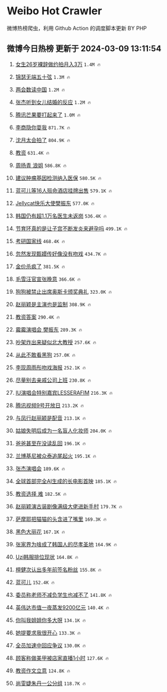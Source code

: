 # Weibo Hot Crawler 



微博热榜爬虫，利用 Github Action 的调度脚本更新 BY PHP 


## 微博今日热榜 更新于 2024-03-09 13:11:54 
1. [女生26岁裸辞做约拍月入3万](https://s.weibo.com/weibo?q=%23%E5%A5%B3%E7%94%9F26%E5%B2%81%E8%A3%B8%E8%BE%9E%E5%81%9A%E7%BA%A6%E6%8B%8D%E6%9C%88%E5%85%A53%E4%B8%87%23&t=31&band_rank=1&Refer=top) `1.4M 🔥` 

1. [锦瑟无端五十弦](https://s.weibo.com/weibo?q=%E9%94%A6%E7%91%9F%E6%97%A0%E7%AB%AF%E4%BA%94%E5%8D%81%E5%BC%A6&t=31&band_rank=2&Refer=top) `1.3M 🔥` 

1. [两会数读中国](https://s.weibo.com/weibo?q=%23%E4%B8%A4%E4%BC%9A%E6%95%B0%E8%AF%BB%E4%B8%AD%E5%9B%BD%23&t=31&band_rank=3&Refer=top) `1.2M 🔥` 

1. [张杰听到女儿结婚的反应](https://s.weibo.com/weibo?q=%23%E5%BC%A0%E6%9D%B0%E5%90%AC%E5%88%B0%E5%A5%B3%E5%84%BF%E7%BB%93%E5%A9%9A%E7%9A%84%E5%8F%8D%E5%BA%94%23&t=31&band_rank=4&Refer=top) `1.2M 🔥` 

1. [腾讯芒果要打起来了](https://s.weibo.com/weibo?q=%23%E8%85%BE%E8%AE%AF%E8%8A%92%E6%9E%9C%E8%A6%81%E6%89%93%E8%B5%B7%E6%9D%A5%E4%BA%86%23&t=31&band_rank=5&Refer=top) `1.0M 🔥` 

1. [李商隐你耍我](https://s.weibo.com/weibo?q=%E6%9D%8E%E5%95%86%E9%9A%90%E4%BD%A0%E8%80%8D%E6%88%91&t=31&band_rank=6&Refer=top) `871.7K 🔥` 

1. [沈月太会拍了](https://s.weibo.com/weibo?q=%E6%B2%88%E6%9C%88%E5%A4%AA%E4%BC%9A%E6%8B%8D%E4%BA%86&t=31&band_rank=7&Refer=top) `804.9K 🔥` 

1. [教资](https://s.weibo.com/weibo?q=%E6%95%99%E8%B5%84&t=31&band_rank=8&Refer=top) `631.4K 🔥` 

1. [周扬青 浪姐](https://s.weibo.com/weibo?q=%E5%91%A8%E6%89%AC%E9%9D%92%20%E6%B5%AA%E5%A7%90&t=31&band_rank=9&Refer=top) `586.8K 🔥` 

1. [建议肿瘤基因检测纳入医保](https://s.weibo.com/weibo?q=%23%E5%BB%BA%E8%AE%AE%E8%82%BF%E7%98%A4%E5%9F%BA%E5%9B%A0%E6%A3%80%E6%B5%8B%E7%BA%B3%E5%85%A5%E5%8C%BB%E4%BF%9D%23&t=31&band_rank=10&Refer=top) `580.5K 🔥` 

1. [蓝可儿等16人殒命酒店挂牌出售](https://s.weibo.com/weibo?q=%23%E8%93%9D%E5%8F%AF%E5%84%BF%E7%AD%8916%E4%BA%BA%E6%AE%92%E5%91%BD%E9%85%92%E5%BA%97%E6%8C%82%E7%89%8C%E5%87%BA%E5%94%AE%23&t=31&band_rank=11&Refer=top) `579.1K 🔥` 

1. [Jellycat快乐大使樊振东](https://s.weibo.com/weibo?q=%23Jellycat%E5%BF%AB%E4%B9%90%E5%A4%A7%E4%BD%BF%E6%A8%8A%E6%8C%AF%E4%B8%9C%23&t=31&band_rank=12&Refer=top) `577.0K 🔥` 

1. [韩国仍有超1.1万名医生未返岗](https://s.weibo.com/weibo?q=%23%E9%9F%A9%E5%9B%BD%E4%BB%8D%E6%9C%89%E8%B6%851.1%E4%B8%87%E5%90%8D%E5%8C%BB%E7%94%9F%E6%9C%AA%E8%BF%94%E5%B2%97%23&t=31&band_rank=13&Refer=top) `536.4K 🔥` 

1. [节育环真的是让子宫不断发炎来避孕吗](https://s.weibo.com/weibo?q=%23%E8%8A%82%E8%82%B2%E7%8E%AF%E7%9C%9F%E7%9A%84%E6%98%AF%E8%AE%A9%E5%AD%90%E5%AE%AB%E4%B8%8D%E6%96%AD%E5%8F%91%E7%82%8E%E6%9D%A5%E9%81%BF%E5%AD%95%E5%90%97%23&t=31&band_rank=14&Refer=top) `499.1K 🔥` 

1. [考研国家线](https://s.weibo.com/weibo?q=%23%E8%80%83%E7%A0%94%E5%9B%BD%E5%AE%B6%E7%BA%BF%23&t=31&band_rank=15&Refer=top) `468.4K 🔥` 

1. [忽然发现甄嬛传好像没有吻戏](https://s.weibo.com/weibo?q=%23%E5%BF%BD%E7%84%B6%E5%8F%91%E7%8E%B0%E7%94%84%E5%AC%9B%E4%BC%A0%E5%A5%BD%E5%83%8F%E6%B2%A1%E6%9C%89%E5%90%BB%E6%88%8F%23&t=31&band_rank=16&Refer=top) `434.7K 🔥` 

1. [金价杀疯了](https://s.weibo.com/weibo?q=%23%E9%87%91%E4%BB%B7%E6%9D%80%E7%96%AF%E4%BA%86%23&t=31&band_rank=17&Refer=top) `381.5K 🔥` 

1. [毛雪汪官宣张晚意](https://s.weibo.com/weibo?q=%23%E6%AF%9B%E9%9B%AA%E6%B1%AA%E5%AE%98%E5%AE%A3%E5%BC%A0%E6%99%9A%E6%84%8F%23&t=31&band_rank=18&Refer=top) `366.6K 🔥` 

1. [狗狗被禁止出席奥斯卡颁奖典礼](https://s.weibo.com/weibo?q=%E7%8B%97%E7%8B%97%E8%A2%AB%E7%A6%81%E6%AD%A2%E5%87%BA%E5%B8%AD%E5%A5%A5%E6%96%AF%E5%8D%A1%E9%A2%81%E5%A5%96%E5%85%B8%E7%A4%BC&t=31&band_rank=19&Refer=top) `323.0K 🔥` 

1. [赵丽颖是主演也是监制](https://s.weibo.com/weibo?q=%23%E8%B5%B5%E4%B8%BD%E9%A2%96%E6%98%AF%E4%B8%BB%E6%BC%94%E4%B9%9F%E6%98%AF%E7%9B%91%E5%88%B6%23&t=31&band_rank=20&Refer=top) `308.9K 🔥` 

1. [教资答案](https://s.weibo.com/weibo?q=%E6%95%99%E8%B5%84%E7%AD%94%E6%A1%88&t=31&band_rank=21&Refer=top) `290.4K 🔥` 

1. [霉霉演唱会 樊振东](https://s.weibo.com/weibo?q=%E9%9C%89%E9%9C%89%E6%BC%94%E5%94%B1%E4%BC%9A%20%E6%A8%8A%E6%8C%AF%E4%B8%9C&t=31&band_rank=22&Refer=top) `289.3K 🔥` 

1. [吵架炸出来疑似北大教授](https://s.weibo.com/weibo?q=%E5%90%B5%E6%9E%B6%E7%82%B8%E5%87%BA%E6%9D%A5%E7%96%91%E4%BC%BC%E5%8C%97%E5%A4%A7%E6%95%99%E6%8E%88&t=31&band_rank=23&Refer=top) `257.6K 🔥` 

1. [从此不敢看黑狗](https://s.weibo.com/weibo?q=%E4%BB%8E%E6%AD%A4%E4%B8%8D%E6%95%A2%E7%9C%8B%E9%BB%91%E7%8B%97&t=31&band_rank=24&Refer=top) `257.0K 🔥` 

1. [李现周雨彤吻戏海报](https://s.weibo.com/weibo?q=%23%E6%9D%8E%E7%8E%B0%E5%91%A8%E9%9B%A8%E5%BD%A4%E5%90%BB%E6%88%8F%E6%B5%B7%E6%8A%A5%23&t=31&band_rank=25&Refer=top) `252.1K 🔥` 

1. [尽量别去亲戚公司上班](https://s.weibo.com/weibo?q=%23%E5%B0%BD%E9%87%8F%E5%88%AB%E5%8E%BB%E4%BA%B2%E6%88%9A%E5%85%AC%E5%8F%B8%E4%B8%8A%E7%8F%AD%23&t=31&band_rank=26&Refer=top) `230.8K 🔥` 

1. [IU演唱会特别嘉宾LESSERAFIM](https://s.weibo.com/weibo?q=%23IU%E6%BC%94%E5%94%B1%E4%BC%9A%E7%89%B9%E5%88%AB%E5%98%89%E5%AE%BELESSERAFIM%23&t=31&band_rank=27&Refer=top) `216.3K 🔥` 

1. [腾讯视频9号开放日](https://s.weibo.com/weibo?q=%23%E8%85%BE%E8%AE%AF%E8%A7%86%E9%A2%919%E5%8F%B7%E5%BC%80%E6%94%BE%E6%97%A5%23&t=31&band_rank=28&Refer=top) `213.2K 🔥` 

1. [与凤行赵丽颖是配音](https://s.weibo.com/weibo?q=%23%E4%B8%8E%E5%87%A4%E8%A1%8C%E8%B5%B5%E4%B8%BD%E9%A2%96%E6%98%AF%E9%85%8D%E9%9F%B3%23&t=31&band_rank=29&Refer=top) `213.1K 🔥` 

1. [姑娘失明后成为一名盲人化妆师](https://s.weibo.com/weibo?q=%23%E5%A7%91%E5%A8%98%E5%A4%B1%E6%98%8E%E5%90%8E%E6%88%90%E4%B8%BA%E4%B8%80%E5%90%8D%E7%9B%B2%E4%BA%BA%E5%8C%96%E5%A6%86%E5%B8%88%23&t=31&band_rank=30&Refer=top) `204.0K 🔥` 

1. [爸爸甚至在没读乱回](https://s.weibo.com/weibo?q=%E7%88%B8%E7%88%B8%E7%94%9A%E8%87%B3%E5%9C%A8%E6%B2%A1%E8%AF%BB%E4%B9%B1%E5%9B%9E&t=31&band_rank=31&Refer=top) `196.1K 🔥` 

1. [兰博基尼被众泰追尾起火](https://s.weibo.com/weibo?q=%23%E5%85%B0%E5%8D%9A%E5%9F%BA%E5%B0%BC%E8%A2%AB%E4%BC%97%E6%B3%B0%E8%BF%BD%E5%B0%BE%E8%B5%B7%E7%81%AB%23&t=31&band_rank=32&Refer=top) `195.1K 🔥` 

1. [张杰演唱会](https://s.weibo.com/weibo?q=%E5%BC%A0%E6%9D%B0%E6%BC%94%E5%94%B1%E4%BC%9A&t=31&band_rank=33&Refer=top) `189.6K 🔥` 

1. [全球首部完全AI生成的长电影首映](https://s.weibo.com/weibo?q=%23%E5%85%A8%E7%90%83%E9%A6%96%E9%83%A8%E5%AE%8C%E5%85%A8AI%E7%94%9F%E6%88%90%E7%9A%84%E9%95%BF%E7%94%B5%E5%BD%B1%E9%A6%96%E6%98%A0%23&t=31&band_rank=34&Refer=top) `185.1K 🔥` 

1. [教资选择 难](https://s.weibo.com/weibo?q=%E6%95%99%E8%B5%84%E9%80%89%E6%8B%A9%20%E9%9A%BE&t=31&band_rank=35&Refer=top) `182.5K 🔥` 

1. [赵丽颖演古装剧像满级大佬进新手村](https://s.weibo.com/weibo?q=%23%E8%B5%B5%E4%B8%BD%E9%A2%96%E6%BC%94%E5%8F%A4%E8%A3%85%E5%89%A7%E5%83%8F%E6%BB%A1%E7%BA%A7%E5%A4%A7%E4%BD%AC%E8%BF%9B%E6%96%B0%E6%89%8B%E6%9D%91%23&t=31&band_rank=36&Refer=top) `179.7K 🔥` 

1. [萨摩耶把猫猫的头含进了嘴里](https://s.weibo.com/weibo?q=%E8%90%A8%E6%91%A9%E8%80%B6%E6%8A%8A%E7%8C%AB%E7%8C%AB%E7%9A%84%E5%A4%B4%E5%90%AB%E8%BF%9B%E4%BA%86%E5%98%B4%E9%87%8C&t=31&band_rank=37&Refer=top) `169.3K 🔥` 

1. [黑色大丽花](https://s.weibo.com/weibo?q=%23%E9%BB%91%E8%89%B2%E5%A4%A7%E4%B8%BD%E8%8A%B1%23&t=31&band_rank=38&Refer=top) `167.1K 🔥` 

1. [张家界为啥成了韩国人的尽孝圣地](https://s.weibo.com/weibo?q=%23%E5%BC%A0%E5%AE%B6%E7%95%8C%E4%B8%BA%E5%95%A5%E6%88%90%E4%BA%86%E9%9F%A9%E5%9B%BD%E4%BA%BA%E7%9A%84%E5%B0%BD%E5%AD%9D%E5%9C%A3%E5%9C%B0%23&t=31&band_rank=39&Refer=top) `164.9K 🔥` 

1. [Uzi韩服排位现状](https://s.weibo.com/weibo?q=%23Uzi%E9%9F%A9%E6%9C%8D%E6%8E%92%E4%BD%8D%E7%8E%B0%E7%8A%B6%23&t=31&band_rank=40&Refer=top) `164.8K 🔥` 

1. [檀健次认出多年前签名粉丝](https://s.weibo.com/weibo?q=%23%E6%AA%80%E5%81%A5%E6%AC%A1%E8%AE%A4%E5%87%BA%E5%A4%9A%E5%B9%B4%E5%89%8D%E7%AD%BE%E5%90%8D%E7%B2%89%E4%B8%9D%23&t=31&band_rank=41&Refer=top) `155.8K 🔥` 

1. [蓝可儿](https://s.weibo.com/weibo?q=%E8%93%9D%E5%8F%AF%E5%84%BF&t=31&band_rank=42&Refer=top) `152.4K 🔥` 

1. [委员称老师不减负学生也减不了](https://s.weibo.com/weibo?q=%23%E5%A7%94%E5%91%98%E7%A7%B0%E8%80%81%E5%B8%88%E4%B8%8D%E5%87%8F%E8%B4%9F%E5%AD%A6%E7%94%9F%E4%B9%9F%E5%87%8F%E4%B8%8D%E4%BA%86%23&t=31&band_rank=43&Refer=top) `141.8K 🔥` 

1. [英伟达市值一夜蒸发9200亿元](https://s.weibo.com/weibo?q=%23%E8%8B%B1%E4%BC%9F%E8%BE%BE%E5%B8%82%E5%80%BC%E4%B8%80%E5%A4%9C%E8%92%B8%E5%8F%919200%E4%BA%BF%E5%85%83%23&t=31&band_rank=44&Refer=top) `140.4K 🔥` 

1. [你叫我姐姐你多大呀](https://s.weibo.com/weibo?q=%23%E4%BD%A0%E5%8F%AB%E6%88%91%E5%A7%90%E5%A7%90%E4%BD%A0%E5%A4%9A%E5%A4%A7%E5%91%80%23&t=31&band_rank=45&Refer=top) `134.1K 🔥` 

1. [她提要求我很开心](https://s.weibo.com/weibo?q=%E5%A5%B9%E6%8F%90%E8%A6%81%E6%B1%82%E6%88%91%E5%BE%88%E5%BC%80%E5%BF%83&t=31&band_rank=46&Refer=top) `133.3K 🔥` 

1. [全员加速中回应争议](https://s.weibo.com/weibo?q=%23%E5%85%A8%E5%91%98%E5%8A%A0%E9%80%9F%E4%B8%AD%E5%9B%9E%E5%BA%94%E4%BA%89%E8%AE%AE%23&t=31&band_rank=47&Refer=top) `130.0K 🔥` 

1. [顾客称做美甲被店家直播1小时](https://s.weibo.com/weibo?q=%23%E9%A1%BE%E5%AE%A2%E7%A7%B0%E5%81%9A%E7%BE%8E%E7%94%B2%E8%A2%AB%E5%BA%97%E5%AE%B6%E7%9B%B4%E6%92%AD1%E5%B0%8F%E6%97%B6%23&t=31&band_rank=48&Refer=top) `127.6K 🔥` 

1. [教资作文立意](https://s.weibo.com/weibo?q=%23%E6%95%99%E8%B5%84%E4%BD%9C%E6%96%87%E7%AB%8B%E6%84%8F%23&t=31&band_rank=49&Refer=top) `124.8K 🔥` 

1. [尚雯婕朱丹一公分组](https://s.weibo.com/weibo?q=%23%E5%B0%9A%E9%9B%AF%E5%A9%95%E6%9C%B1%E4%B8%B9%E4%B8%80%E5%85%AC%E5%88%86%E7%BB%84%23&t=31&band_rank=50&Refer=top) `118.7K 🔥` 

